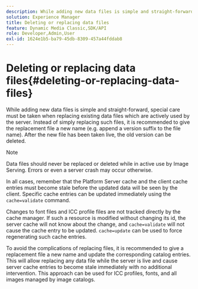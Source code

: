 ```yaml
---
description: While adding new data files is simple and straight-forward, special care must be taken when replacing existing data files which are actively used by the server. Instead of simply replacing such files, it is recommended to give the replacement file a new name (e.g. append a version suffix to the file name). After the new file has been taken live, the old version can be deleted.
solution: Experience Manager
title: Deleting or replacing data files
feature: Dynamic Media Classic,SDK/API
role: Developer,Admin,User
exl-id: 1624e1b5-ba79-45db-8309-457a44fddab8
---
```

# Deleting or replacing data files{#deleting-or-replacing-data-files}

While adding new data files is simple and straight-forward, special care must be taken when replacing existing data files which are actively used by the server. Instead of simply replacing such files, it is recommended to give the replacement file a new name (e.g. append a version suffix to the file name). After the new file has been taken live, the old version can be deleted.

>[!NOTE]
>
>Data files should never be replaced or deleted while in active use by Image Serving. Errors or even a server crash may occur otherwise.

In all cases, remember that the Platform Server cache and the client cache entries must become stale before the updated data will be seen by the client. Specific cache entries can be updated immediately using the `cache=validate` command.

Changes to font files and ICC profile files are not tracked directly by the cache manager. If such a resource is modified without changing its id, the server cache will not know about the change, and `cache=validate` will not cause the cache entry to be updated. `cache=update` can be used to force regenerating such cache entries.

To avoid the complications of replacing files, it is recommended to give a replacement file a new name and update the corresponding catalog entries. This will allow replacing any data file while the server is live and cause server cache entries to become stale immediately with no additional intervention. This approach can be used for ICC profiles, fonts, and all images managed by image catalogs.
